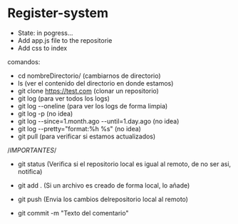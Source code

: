 <h1> Register-system </h1>

- State: in pogress...
- Add app.js file to the repositorie
- Add css to index


comandos:
- cd nombreDirectorio/                                (cambiarnos de directorio)
- ls                                                  (ver el contenido del directorio en donde estamos)
- git clone https://test.com                          (clonar un repositorio)
- git log                                             (para ver todos los logs)
- git log --oneline                                   (para ver los logs de forma limpia)
- git log -p                                          (no idea)
- git log --since=1.month.ago --until=1.day.ago       (no idea)
- git log --pretty="format:%h %s"                     (no idea)
- git pull                                            (para verificar si estamos actualizados)

/*IMPORTANTES*/

- git status                                          (Verifica si el repositorio local es igual al remoto, de no ser asi, notifica)
- git add .                                           (Si un archivo es creado de forma local, lo añade)
- git push                                            (Envia los cambios delrepositorio local al remoto)

- git commit -m "Texto del comentario"